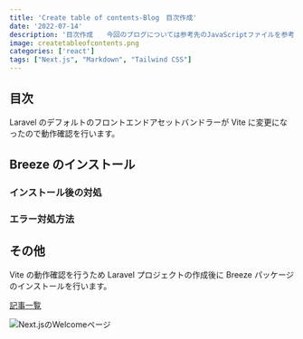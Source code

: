 ```yaml
---
title: 'Create table of contents-Blog　目次作成'
date: '2022-07-14'
description: '目次作成　　今回のブログについては参考先のJavaScriptファイルを参考にして作成していましたが、途中からTypeScriptに変更しています。その過程で目次がサイドバーに行かなかったりとトラブルが発生しました。オンライン勉強会やchatGTPを使用してもなかなか解決せず現状の状態となります。何か良い解決方法があればご教示いただきたいです。また、コンポーネントについても現在の分け方で問題ないか参考までに教えていただけますと幸いです。よろしくお願いいたします。※ページネーションボタンの部分だけMUI CSSを使用しています。※今回の画像は自身で作成したものです。フォントはAdobeフォントOmnesを使用しています。'
image: createtableofcontents.png
categories: ['react']
tags: ["Next.js", "Markdown", "Tailwind CSS"]
---
```

## 目次

Laravel のデフォルトのフロントエンドアセットバンドラーが Vite に変更になったので動作確認を行います。


## Breeze のインストール
### インストール後の対処
### エラー対処方法

## その他

Vite の動作確認を行うため Laravel プロジェクトの作成後に Breeze パッケージのインストールを行います。

[記事一覧](/)

![Next.jsのWelcomeページ](http://localhost:3000/welcomeblog.png)